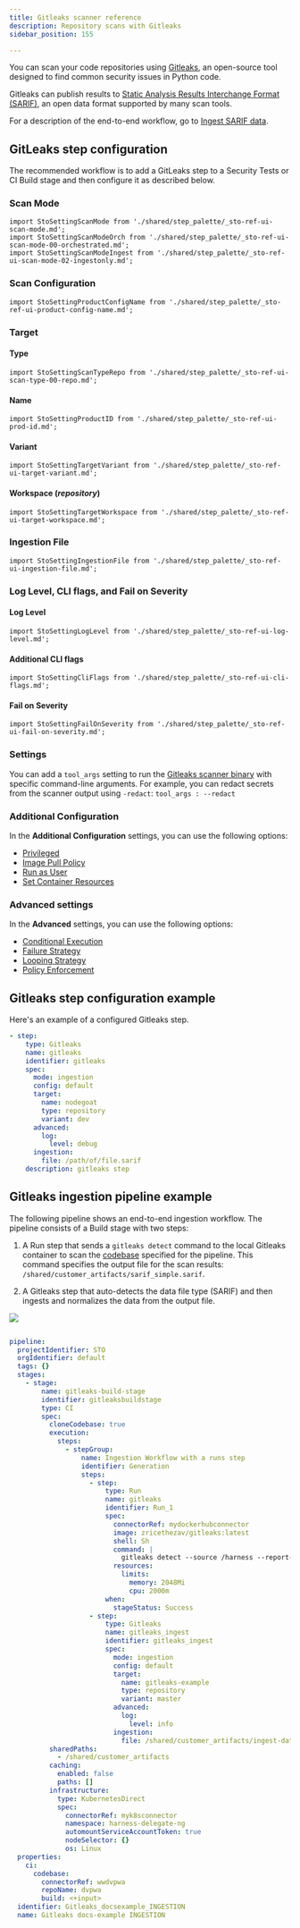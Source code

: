 ```yaml
---
title: Gitleaks scanner reference
description: Repository scans with Gitleaks
sidebar_position: 155

---
```


You can scan your code repositories using [Gitleaks](https://github.com/PyCQA/GitLeaks), an open-source tool designed to find common security issues in Python code. 

Gitleaks can publish results to [Static Analysis Results Interchange Format (SARIF)](https://docs.github.com/en/code-security/code-scanning/integrating-with-code-scanning/sarif-support-for-code-scanning), an open data format supported by many scan tools. 

For a description of the end-to-end workflow, go to [Ingest SARIF data](/docs/security-testing-orchestration/use-sto/orchestrate-and-ingest/ingest-sarif-data).


## GitLeaks step configuration

The recommended workflow is to add a GitLeaks step to a Security Tests or CI Build stage and then configure it as described below.  

<!--
```mdx-code-block
import StoScannerStepNotes from './shared/step_palette/_sto-palette-notes.md';
```

<StoScannerStepNotes />
-->

### Scan Mode

```mdx-code-block
import StoSettingScanMode from './shared/step_palette/_sto-ref-ui-scan-mode.md';
import StoSettingScanModeOrch from './shared/step_palette/_sto-ref-ui-scan-mode-00-orchestrated.md';
import StoSettingScanModeIngest from './shared/step_palette/_sto-ref-ui-scan-mode-02-ingestonly.md';
```

<StoSettingScanMode />
<StoSettingScanModeIngest />

<!-- TBD: Confirm w/RP that this Orchestrated mode is supported 

<StoSettingScanModeOrch /> 

-->
<!-- ============================================================================= -->
<a name="scan-config"></a>

### Scan Configuration

```mdx-code-block
import StoSettingProductConfigName from './shared/step_palette/_sto-ref-ui-product-config-name.md';
```

<StoSettingProductConfigName />


### Target


<!-- ============================================================================= -->
<a name="target-type"></a>

#### Type

```mdx-code-block
import StoSettingScanTypeRepo from './shared/step_palette/_sto-ref-ui-scan-type-00-repo.md';
```


<StoSettingScanTypeRepo />


<!-- ============================================================================= -->
<a name="target-name"></a>

#### Name 

```mdx-code-block
import StoSettingProductID from './shared/step_palette/_sto-ref-ui-prod-id.md';
```

<StoSettingProductID />

<!-- ============================================================================= -->
<a name="target-variant"></a>

#### Variant

```mdx-code-block
import StoSettingTargetVariant from './shared/step_palette/_sto-ref-ui-target-variant.md';
```

<StoSettingTargetVariant  />

<!-- ============================================================================= -->
<a name="target-workspace"></a>

#### Workspace (_repository_)

```mdx-code-block
import StoSettingTargetWorkspace from './shared/step_palette/_sto-ref-ui-target-workspace.md';
```

<StoSettingTargetWorkspace  />



### Ingestion File

```mdx-code-block
import StoSettingIngestionFile from './shared/step_palette/_sto-ref-ui-ingestion-file.md';
```

<StoSettingIngestionFile  />




### Log Level, CLI flags, and Fail on Severity

<a name="log-level"></a>




#### Log Level

```mdx-code-block
import StoSettingLogLevel from './shared/step_palette/_sto-ref-ui-log-level.md';
```

<StoSettingLogLevel />

<a name="cli-flags"></a>

#### Additional CLI flags

```mdx-code-block
import StoSettingCliFlags from './shared/step_palette/_sto-ref-ui-cli-flags.md';
```

<StoSettingCliFlags />

<a name="fail-on-severity"></a>


#### Fail on Severity

```mdx-code-block
import StoSettingFailOnSeverity from './shared/step_palette/_sto-ref-ui-fail-on-severity.md';
```
<StoSettingFailOnSeverity />

### Settings

You can add a `tool_args` setting to run the [Gitleaks scanner binary](https://github.com/gitleaks/gitleaks) with specific command-line arguments. For example, you can redact secrets from the scanner output using `-redact`: `tool_args : --redact` 


### Additional Configuration

In the **Additional Configuration** settings, you can use the following options:

* [Privileged](/docs/continuous-integration/use-ci/manage-dependencies/background-step-settings#privileged)
* [Image Pull Policy](/docs/continuous-integration/use-ci/manage-dependencies/background-step-settings#image-pull-policy)
* [Run as User](/docs/continuous-integration/use-ci/manage-dependencies/background-step-settings#run-as-user)
* [Set Container Resources](/docs/continuous-integration/use-ci/manage-dependencies/background-step-settings#set-container-resources)


### Advanced settings

In the **Advanced** settings, you can use the following options:

* [Conditional Execution](/docs/platform/pipelines/w_pipeline-steps-reference/step-skip-condition-settings/)
* [Failure Strategy](/docs/platform/pipelines/w_pipeline-steps-reference/step-failure-strategy-settings/)
* [Looping Strategy](/docs/platform/pipelines/looping-strategies-matrix-repeat-and-parallelism/)
* [Policy Enforcement](/docs/platform/hovernance/Policy-as-code/harness-governance-overview)

<!-- END step-palette-config ----------------------------------------------------------------------------- -->
## Gitleaks step configuration example

Here's an example of a configured Gitleaks step.

```yaml
- step:
    type: Gitleaks
    name: gitleaks
    identifier: gitleaks
    spec:
      mode: ingestion
      config: default
      target:
        name: nodegoat
        type: repository
        variant: dev
      advanced:
        log:
          level: debug
      ingestion:
        file: /path/of/file.sarif
    description: gitleaks step
```

## Gitleaks ingestion pipeline example

The following pipeline shows an end-to-end ingestion workflow. The pipeline consists of a Build stage with two steps:

1. A Run step that sends a `gitleaks detect` command to the local Gitleaks container to scan the [codebase](/docs/continuous-integration/use-ci/codebase-configuration/create-and-configure-a-codebase/) specified for the pipeline. This command specifies the output file for the scan results: `/shared/customer_artifacts/sarif_simple.sarif`. 

2. A Gitleaks step that auto-detects the data file type (SARIF) and then ingests and normalizes the data from the output file. 

![](./static/gitleaks-ingestion-example-pipeline.png)

```yaml

pipeline:
  projectIdentifier: STO
  orgIdentifier: default
  tags: {}
  stages:
    - stage:
        name: gitleaks-build-stage
        identifier: gitleaksbuildstage
        type: CI
        spec:
          cloneCodebase: true
          execution:
            steps:
              - stepGroup:
                  name: Ingestion Workflow with a runs step
                  identifier: Generation
                  steps:
                    - step:
                        type: Run
                        name: gitleaks
                        identifier: Run_1
                        spec:
                          connectorRef: mydockerhubconnector
                          image: zricethezav/gitleaks:latest
                          shell: Sh
                          command: |
                            gitleaks detect --source /harness --report-path /shared/customer_artifacts/ingest-data.sarif --report-format 'sarif' --exit-code 0 --redact -v
                          resources:
                            limits:
                              memory: 2048Mi
                              cpu: 2000m
                        when:
                          stageStatus: Success
                    - step:
                        type: Gitleaks
                        name: gitleaks_ingest
                        identifier: gitleaks_ingest
                        spec:
                          mode: ingestion
                          config: default
                          target:
                            name: gitleaks-example
                            type: repository
                            variant: master
                          advanced:
                            log:
                              level: info
                          ingestion:
                            file: /shared/customer_artifacts/ingest-data.sarif
          sharedPaths:
            - /shared/customer_artifacts
          caching:
            enabled: false
            paths: []
          infrastructure:
            type: KubernetesDirect
            spec:
              connectorRef: myk8sconnector
              namespace: harness-delegate-ng
              automountServiceAccountToken: true
              nodeSelector: {}
              os: Linux
  properties:
    ci:
      codebase:
        connectorRef: wwdvpwa
        repoName: dvpwa
        build: <+input>
  identifier: Gitleaks_docsexample_INGESTION
  name: Gitleaks docs-example INGESTION


```

<!-- TBD: Confirm w/RP that this Orchestrated mode is supported 

## Gitleaks orchestration pipeline example

The following pipeline illustrates an orchestration workflow where the Gitleaks step scans the codebase and ingests the results in one step. 

![](./static/gitleaks-orchestration-example-pipeline.png)

```yaml

pipeline:
  projectIdentifier: STO
  orgIdentifier: default
  tags: {}
  stages:
    - stage:
        name: gitleaks-build-stage
        identifier: gitleaksbuildstage
        type: CI
        spec:
          cloneCodebase: true
          execution:
            steps:
              - stepGroup:
                  name: "STO Orchestration "
                  identifier: Orchestration
                  steps:
                    - step:
                        type: Gitleaks
                        name: gitleaks_orch
                        identifier: gitleaks_orch
                        spec:
                          mode: orchestration
                          config: default
                          target:
                            name: gitleaks-example
                            type: repository
                            variant: master
                          advanced:
                            log:
                              level: info
                          resources:
                            limits:
                              memory: 2048Mi
                              cpu: 2000m
          sharedPaths:
            - /shared/customer_artifacts
          caching:
            enabled: false
            paths: []
          infrastructure:
            type: KubernetesDirect
            spec:
              connectorRef: myk8sconnector
              namespace: harness-delegate-ng
              automountServiceAccountToken: true
              nodeSelector: {}
              os: Linux
  properties:
    ci:
      codebase:
        connectorRef: wwdvpwa
        repoName: dvpwa
        build: <+input>
  identifier: gitleaks_docs_example_ORCHESTRATION
  name: gitleaks docs example - ORCHESTRATION
```
-->
